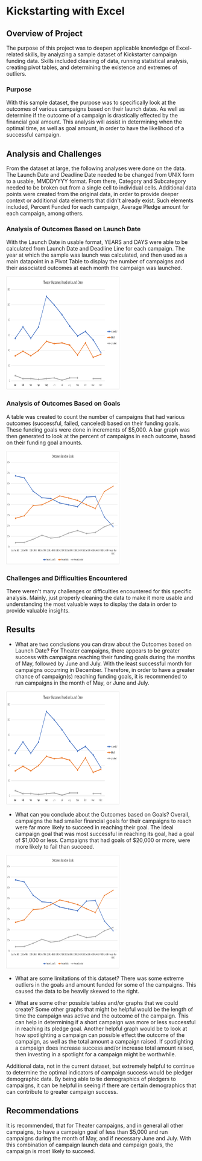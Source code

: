 # Kickstarting with Excel

## Overview of Project
The purpose of this project was to deepen applicable knowledge of Excel-related skills, by analyzing  a sample dataset of Kickstarter campaign funding data. Skills included cleaning of data, running statistical analysis, creating pivot tables, and determining the existence and extremes of outliers.

### Purpose
With this sample dataset, the purpose was to specifically look at the outcomes of various campaigns based on their launch dates. As well as determine if the outcome of a campaign is drastically effected by the financial goal amount. This analysis will assist in determining when the optimal time, as well as goal amount, in order to have the likelihood of a successful campaign.

## Analysis and Challenges
From the dataset at large, the following analyses were done on the data. The Launch Date and Deadline Date needed to be changed from UNIX form to a usable, MMDDYYYY format. From there, Category and Subcategory needed to be broken out from a single cell to individual cells. Additional data points were created from the original data, in order to provide deeper context or additional data elements that didn't already exist. Such elements included, Percent Funded for each campaign, Average Pledge amount for each campaign, among others.

### Analysis of Outcomes Based on Launch Date
With the Launch Date in usable format, YEARS and DAYS were able to be calculated from Launch Date and Deadline Line for each campaign. The year at which the sample was launch was calculated, and then used as a main datapoint in a Pivot Table to display the number of campaigns and their associated outcomes at each month the campaign was launched. 

<img src="Resources/Theater_Outcomes_vs_Launch.png" width="300" height="300">

### Analysis of Outcomes Based on Goals
A table was created to count the number of campaigns that had various outcomes (successful, failed, canceled) based on their funding goals. These funding goals were done in increments of $5,000. A bar graph was then generated to look at the percent of campaigns in each outcome, based on their funding goal amounts. 

<img src="Resources/Outcomes_vs_Goals.png" width="300" height="300">

### Challenges and Difficulties Encountered
There weren't many challenges or difficulties encountered for this specific analysis. Mainly, just properly cleaning the data to make it more usable and understanding the most valuable ways to display the data in order to provide valuable insights.

## Results

- What are two conclusions you can draw about the Outcomes based on Launch Date?
For Theater campaigns, there appears to be greater success with campaigns reaching their funding goals during the months of May, followed by June and July. With the least successful month for campaigns occurring in December. Therefore, in order to have a greater chance of campaign(s) reaching funding goals, it is recommended to run campaigns in the month of May, or June and July. 

<img src="Resources/Theater_Outcomes_vs_Launch.png" width="300" height="300">

- What can you conclude about the Outcomes based on Goals?
Overall, campaigns the had smaller financial goals for their campaigns to reach were far more likely to succeed in reaching their goal. The ideal campaign goal that was most successful in reaching its goal, had a goal of $1,000 or less. Campaigns that had goals of $20,000 or more, were more likely to fail than succeed.

<img src="Resources/Outcomes_vs_Goals.png" width="300" height="300">

- What are some limitations of this dataset?
There was some extreme outliers in the goals and amount funded for some of the campaigns. This caused the data to be heavily skewed to the right. 

- What are some other possible tables and/or graphs that we could create?
Some other graphs that might be helpful would be the length of time the campaign was active and the outcome of the campaign. This can help in determining if a short campaign was more or less successful in reaching its pledge goal. Another helpful graph would be to look at how spotlighting a campaign can possible effect the outcome of the campaign, as well as the total amount a campaign raised. If spotlighting a campaign does increase success and/or increase total amount raised, then investing in a spotlight for a campaign might be worthwhile. 

Additional data, not in the current dataset, but extremely helpful to continue to determine the optimal indicators of campaign success would be pledger demographic data. By being able to tie demographics of pledgers to campaigns, it can be helpful in seeing if there are certain demographics that can contribute to greater campaign success. 

## Recommendations
It is recommended, that for Theater campaigns, and in general all other campaigns, to have a campaign goal of less than $5,000 and run campaigns during the month of May, and if necessary June and July. With this combination of campaign launch data and campaign goals, the campaign is most likely to succeed.

